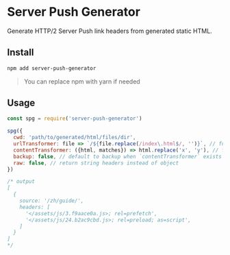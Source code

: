 # Server Push Generator

Generate HTTP/2 Server Push link headers from generated static HTML.

## Install

```sh
npm add server-push-generator
```

> You can replace npm with yarn if needed

## Usage

```js
const spg = require('server-push-generator')

spg({
  cwd: 'path/to/generated/html/files/dir',
  urlTransformer: file => `/${file.replace(/index\.html$/, '')}`, // function to generate url from file path
  contentTransformer: ({html, matches}) => html.replace('x', 'y'), // function to manipulate html string
  backup: false, // default to backup when `contentTransformer` exists
  raw: false, // return string headers instead of object
})

/* output
[
  {
    source: '/zh/guide/',
    headers: [
      '</assets/js/3.f9aace0a.js>; rel=prefetch',
      '</assets/js/24.b2ac9cbd.js>; rel=preload; as=script',
    ]
  }
]
*/
```
